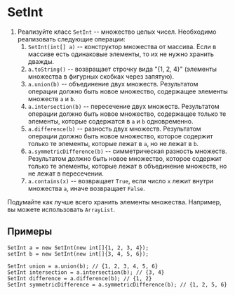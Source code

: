 # SetInt

1. Реализуйте класс `SetInt` -- множество целых чисел.
   Необходимо реализовать следующие операции:
   1. `SetInt(int[] a)` -- конструктор множества от массива. Если в массиве есть одинаковые элементы, то их не нужно хранить дважды.
   2. `a.toString()` -- возвращает строчку вида "{1, 2, 4}" (элементы множества в фигурных скобках через запятую).
   3. `a.union(b)` -- объединение двух множеств. Результатом операции должно быть новое множество, содержащее элементы множеств `a` и `b`.
   4. `a.intersection(b)` -- пересечение двух множеств. Результатом операции должно быть новое множество, содержащее только те элементы, которые содержатся в `a` и `b` одновременно.
   5. `a.difference(b)` -- разность двух множеств. Результатом операции должно быть новое множество, которое содержит только те элементы, которые лежат в `a`, но не лежат в `b`.
   6. `a.symmetricDifference(b)` -- симметрическая разность множеств. Результатом должно быть новое множество, которое содержит только те элементы, которые лежат в объединение множеств, но не лежат в пересечении.
   7. `a.contains(x)` -- возвращает `True`, если число `x` лежит внутри множества `a`, иначе возвращает `False`. 

Подумайте как лучше всего хранить элементы множества. Например, вы можете использовать `ArrayList`.

## Примеры

    SetInt a = new SetInt(new int[]{1, 2, 3, 4});
    setInt b = new SetInt(new int[]{3, 4, 5, 6});

    SetInt union = a.union(b); // {1, 2, 3, 4, 5, 6}
    SetInt intersection = a.intersection(b); // {3, 4}
    SetInt difference = a.difference(b); // {1, 2}
    SetInt symmetricDifference = a.symmetricDifference(b); // {1, 2, 5, 6}
    